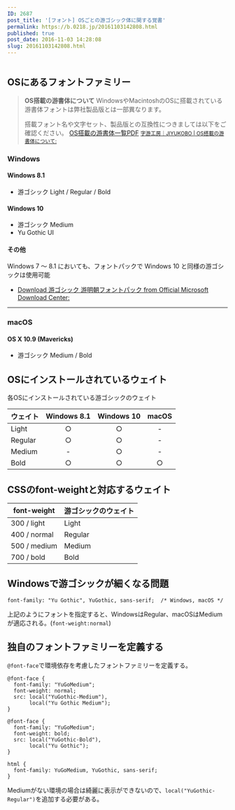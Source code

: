 ```yaml
---
ID: 2687
post_title: '[フォント] OSごとの游ゴシック体に関する覚書'
permalink: https://b.0218.jp/20161103142808.html
published: true
post_date: 2016-11-03 14:28:08
slug: 20161103142808.html
---
```

<img src="https://i.imgur.com/jkDDNE4m.gif" alt="" />

<!--more-->

<h2>OSにあるフォントファミリー</h2>

<blockquote>
  <strong>OS搭載の游書体について</strong>
  WindowsやMacintoshのOSに搭載されている游書体フォントは弊社製品版とは一部異なります。
  
  搭載フォント名や文字セット、製品版との互換性につきましては以下をご確認ください。
  <a href="http://www.jiyu-kobo.co.jp/wp@test/wp-content/uploads/2016/10/compatibility_1610.pdf" target="_blank">OS搭載の游書体一覧PDF</a>
  <small><a href="http://www.jiyu-kobo.co.jp/os-installed-y/">字游工房｜JIYUKOBO | OS搭載の游書体について:</a></small>
</blockquote>

<h3>Windows</h3>

<h4>Windows 8.1</h4>

<ul>
<li>游ゴシック Light / Regular / Bold</li>
</ul>

<h4>Windows 10</h4>

<ul>
<li>游ゴシック Medium</li>
<li>Yu Gothic UI</li>
</ul>

<h4>その他</h4>

Windows 7 ～ 8.1 においても、フォントパックで Windows 10 と同様の游ゴシックは使用可能

<ul>
<li><a href="https://www.microsoft.com/ja-jp/download/details.aspx?id=49116">Download 游ゴシック 游明朝フォントパック from Official Microsoft Download Center:</a></li>
</ul>

<hr />

<h3>macOS</h3>

<h4>OS X 10.9 (Mavericks)</h4>

<ul>
<li>游ゴシック Medium / Bold</li>
</ul>

<h2>OSにインストールされているウェイト</h2>

各OSにインストールされている游ゴシックのウェイト

<table>
<thead>
<tr>
  <th>ウェイト</th>
  <th align="center">Windows 8.1</th>
  <th align="center">Windows 10</th>
  <th align="center">macOS</th>
</tr>
</thead>
<tbody>
<tr>
  <td>Light</td>
  <td align="center">○</td>
  <td align="center">○</td>
  <td align="center">-</td>
</tr>
<tr>
  <td>Regular</td>
  <td align="center">○</td>
  <td align="center">○</td>
  <td align="center">-</td>
</tr>
<tr>
  <td>Medium</td>
  <td align="center">-</td>
  <td align="center">○</td>
  <td align="center">-</td>
</tr>
<tr>
  <td>Bold</td>
  <td align="center">○</td>
  <td align="center">○</td>
  <td align="center">○</td>
</tr>
</tbody>
</table>

<h2>CSSのfont-weightと対応するウェイト</h2>

<table>
<thead>
<tr>
  <th>font-weight</th>
  <th>游ゴシックのウェイト</th>
</tr>
</thead>
<tbody>
<tr>
  <td>300 / light</td>
  <td>Light</td>
</tr>
<tr>
  <td>400 / normal</td>
  <td>Regular</td>
</tr>
<tr>
  <td>500 / medium</td>
  <td>Medium</td>
</tr>
<tr>
  <td>700 / bold</td>
  <td>Bold</td>
</tr>
</tbody>
</table>

<h2>Windowsで游ゴシックが細くなる問題</h2>

<pre><code class="language-css">font-family: "Yu Gothic", YuGothic, sans-serif;  /* Windows, macOS */
</code></pre>

上記のようにフォントを指定すると、WindowsはRegular、macOSはMediumが適応される。(<code>font-weight:normal</code>)

<h2>独自のフォントファミリーを定義する</h2>

<code>@font-face</code>で環境依存を考慮したフォントファミリーを定義する。

<pre><code class="language-css">@font-face {
  font-family: "YuGoMedium";
  font-weight: normal;
  src: local("YuGothic-Medium"),
       local("Yu Gothic Medium");
}

@font-face {
  font-family: "YuGoMedium";
  font-weight: bold;
  src: local("YuGothic-Bold"),
       local("Yu Gothic");
}

html {
  font-family: YuGoMedium, YuGothic, sans-serif;
}
</code></pre>

Mediumがない環境の場合は綺麗に表示ができないので、<code>local("YuGothic-Regular")</code>を追加する必要がある。